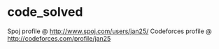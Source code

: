 # code_solved

Spoj profile @ http://www.spoj.com/users/jan25/
Codeforces profile @ http://codeforces.com/profile/jan25
